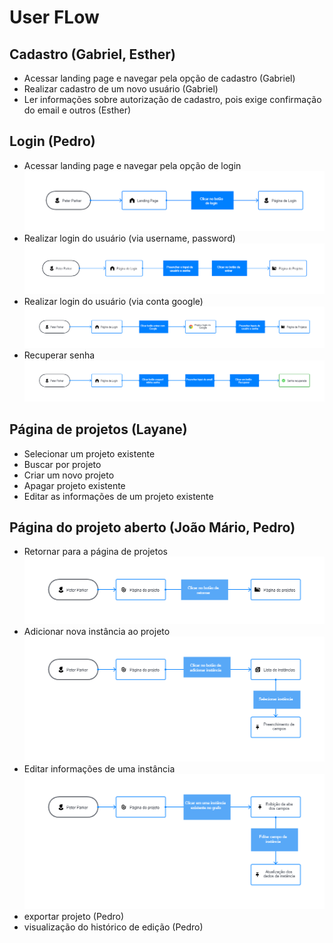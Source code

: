 # User FLow

## Cadastro (Gabriel, Esther)

- Acessar landing page e navegar pela opção de cadastro (Gabriel)
- Realizar cadastro de um novo usuário (Gabriel)
- Ler informações sobre autorização de cadastro, pois exige confirmação do email e outros (Esther)

## Login (Pedro)

- Acessar landing page e navegar pela opção de login
![userflow](./assets/acessar_login.png)
- Realizar login do usuário (via username, password)
![userflow](./assets/usuario_e_senha.png)
- Realizar login do usuário (via conta google)
![userflow](./assets/login_google.png)
- Recuperar senha
![userflow](./assets/recuperar_senha.png)

## Página de projetos (Layane)

- Selecionar um projeto existente
- Buscar por projeto
- Criar um novo projeto
- Apagar projeto existente
- Editar as informações de um projeto existente

## Página do projeto aberto (João Mário, Pedro)

- Retornar para a página de projetos
![userflow](./assets/return-to-projects-page-userflow.png)
- Adicionar nova instância ao projeto
![userflow](./assets/add-new-instance-userflow.png)
- Editar informações de uma instância
![userflow](./assets/edit-instance-information-userflow.png)
- exportar projeto (Pedro)
- visualização do histórico de edição (Pedro)

